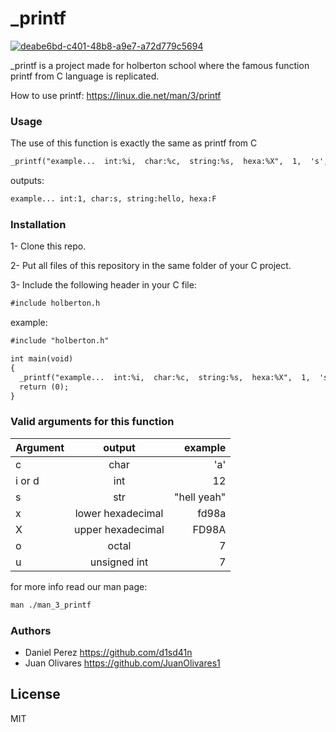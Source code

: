 # _printf

<a href="https://imgbb.com/"><img src="https://i.ibb.co/5Tj4yKN/deabe6bd-c401-48b8-a9e7-a72d779c5694.jpg" alt="deabe6bd-c401-48b8-a9e7-a72d779c5694" border="0"></a>

_printf is a project made for holberton school where the famous function printf from C language is replicated.

How to use printf: https://linux.die.net/man/3/printf

### Usage

The use of this function is exactly the same as printf from C

```txt
_printf("example...  int:%i,  char:%c,  string:%s,  hexa:%X",  1,  's', "hello", 15);

```
outputs:
```txt
example... int:1, char:s, string:hello, hexa:F

```
### Installation

1- Clone this repo.

2- Put all files of this repository in the same folder of your C project. 

3- Include the following header in your C file:
```txt
#include holberton.h
```
example:
```txt
#include "holberton.h"

int main(void)
{
  _printf("example...  int:%i,  char:%c,  string:%s,  hexa:%X",  1,  's', "hello", 15);
  return (0);
}
```

### Valid arguments for this function
| Argument        | output           | example  |
| ------------- |:-------------:| -----:|
| c             | char           | 'a' |
| i or d       | int           |   12 |
| s             | str      |    "hell yeah" |
| x             | lower hexadecimal       |    fd98a |
| X             | upper hexadecimal       |    FD98A |
| o             | octal       |    7 |
| u             | unsigned int       |    7 |

for more info read our man page:
```txt
man ./man_3_printf
```
### Authors
- Daniel Perez https://github.com/d1sd41n
- Juan Olivares https://github.com/JuanOlivares1

License
----

MIT
